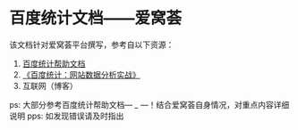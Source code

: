 # 百度统计文档——爱窝荟

该文档针对爱窝荟平台撰写，参考自以下资源：
1. [百度统计帮助文档](https://tongji.baidu.com/web/help)
2. [《百度统计：网站数据分析实战》](https://yuedu.baidu.com/ebook/4f57012cb94ae45c3b3567ec102de2bd9605ded5)
3. 互联网（博客）

ps: 大部分参考百度统计帮助文档— _ —！结合爱窝荟自身情况，对重点内容详细说明
pps: 如发现错误请及时指出
